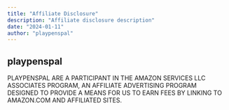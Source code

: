 ```yaml
---
title: "Affiliate Disclosure"
description: "Affiliate disclosure description"
date: "2024-01-11"
author: "playpenspal"
---
```


## playpenspal

PLAYPENSPAL ARE A PARTICIPANT IN THE AMAZON SERVICES LLC ASSOCIATES PROGRAM, AN AFFILIATE ADVERTISING PROGRAM DESIGNED TO PROVIDE A MEANS FOR US TO EARN FEES BY LINKING TO AMAZON.COM AND AFFILIATED SITES.
